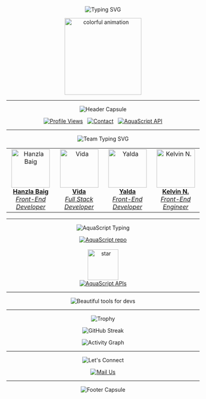 <!-- README for Hanzla Baig (wecoded-dev) -->

<p align="center">
  <img src="https://readme-typing-svg.demolab.com?font=Pacifico&size=40&pause=1000&color=FF6EC7&center=true&vCenter=true&width=900&lines=Hi+there!+I'm+Hanzla+Baig+%F0%9F%91%8B;Front-End+Magician+%7C+Dreamer+%7C+Team+Aquascript+Creator" alt="Typing SVG">
</p>

<p align="center">
  <img src="https://media.giphy.com/media/H7Cw7y6jDYSQfJm3TI/giphy.gif" width="200" alt="colorful animation"/>
</p>

---

<p align="center">
  <img src="https://capsule-render.vercel.app/api?type=waving&color=0:00BFFF,100:aqua&height=180&section=header&text=Welcome%20to%20Hanzla's%20World!&fontSize=40&fontColor=ffffff&animation=twinkling" alt="Header Capsule"/>
</p>

<p align="center">
  <a href="https://github.com/wecoded-dev"><img src="https://komarev.com/ghpvc/?username=wecoded-dev&color=00BFFF&style=flat-square&label=Profile+Views" alt="Profile Views"/></a>
  &nbsp;
  <a href="mailto:support@aquascript.xyz"><img src="https://img.shields.io/badge/Contact%20Me-00BFFF?style=flat-square&logo=gmail&logoColor=white" alt="Contact"/></a>
  &nbsp;
  <a href="https://aquascript.xyz"><img src="https://img.shields.io/badge/Check%20Out%20AquaScript-00BFFF?style=flat-square&logo=cloudflare&logoColor=white" alt="AquaScript API"/></a>
</p>

---

<div align="center">

<img src="https://readme-typing-svg.demolab.com?font=Fira+Code&size=22&pause=1000&color=00BFFF&center=true&vCenter=true&width=900&lines=Meet+the+Magical+Aquascript+Team!" alt="Team Typing SVG" />

<table>
  <tr>
    <td align="center">
      <a href="https://github.com/wecoded-dev">
        <img src="https://github.com/wecoded-dev.png" width="100" alt="Hanzla Baig"/><br/>
        <b>Hanzla Baig</b><br/><i>Front-End Developer</i>
      </a>
    </td>
    <td align="center">
      <a href="https://github.com/VIDAKHOSHPEY22">
        <img src="https://github.com/VIDAKHOSHPEY22.png" width="100" alt="Vida"/><br/>
        <b>Vida</b><br/><i>Full Stack Developer</i>
      </a>
    </td>
    <td align="center">
      <a href="https://github.com/YALDAKHOSHPEY">
        <img src="https://github.com/YALDAKHOSHPEY.png" width="100" alt="Yalda"/><br/>
        <b>Yalda</b><br/><i>Front-End Developer</i>
      </a>
    </td>
    <td align="center">
      <a href="https://github.com/KelvinCode1234">
        <img src="https://github.com/KelvinCode1234.png" width="100" alt="Kelvin N."/><br/>
        <b>Kelvin N.</b><br/><i>Front-End Engineer</i>
      </a>
    </td>
  </tr>
</table>

</div>

---

<p align="center">
  <img src="https://readme-typing-svg.demolab.com?font=Fira+Code&size=22&pause=1000&color=00BFFF&center=true&vCenter=true&width=900&lines=🌊+Our+Best+Project:+AquaScript!+🌊" alt="AquaScript Typing" />
</p>

<p align="center">
  <a href="https://github.com/wecoded-dev/Aquascript">
    <img src="https://github-readme-stats.vercel.app/api/pin/?username=wecoded-dev&repo=Aquascript&theme=tokyonight&show_owner=true" alt="AquaScript repo"/>
  </a>
  <br><br>
  <img src="https://media.giphy.com/media/v1.Y2lkPTc5MGI3NjExZmZ2Y2RhdjZ0eDZpN3pyZ3Z0eGJscjd0a2ZrZ2VtanR0N3M2a2JiYyZlcD12MV9naWZzX3NlYXJjaCZjdD1n/CjmvTCZf2U3p09Cn0h/giphy.gif" width="80" alt="star"/>
  <br>
  <a href="https://aquascript.xyz">
    <img src="https://img.shields.io/badge/Explore%20AquaScript%20APIs%20%E2%9C%A8-00BFFF?style=for-the-badge&logo=cloudflare" alt="AquaScript APIs"/>
  </a>
</p>

---

<p align="center">
  <img src="https://readme-typing-svg.demolab.com?font=Fira+Code&size=20&pause=1000&color=00BFFF&center=true&vCenter=true&width=900&lines=We+love+building+beautiful+and+free+tools+for+developers+like+YOU!+%F0%9F%92%BB" alt="Beautiful tools for devs"/>
</p>

---

<p align="center">
  <img src="https://github-profile-trophy.vercel.app/?username=wecoded-dev&theme=algolia&margin-w=15&row=1&column=7" alt="Trophy"/>
</p>

<p align="center">
  <img src="https://github-readme-streak-stats.herokuapp.com/?user=wecoded-dev&theme=tokyonight&hide_border=true&date_format=M%20j%5B%2C%20Y%5D" alt="GitHub Streak"/>
</p>

<p align="center">
  <img src="https://github-readme-activity-graph.vercel.app/graph?username=wecoded-dev&theme=react-dark&area=true&hide_border=true" alt="Activity Graph"/>
</p>

---

<p align="center">
  <img src="https://readme-typing-svg.demolab.com?font=Fira+Code&size=20&duration=2000&pause=600&color=ff69b4&center=true&vCenter=true&width=800&lines=Let's+connect%2C+learn%2C+and+build+together!;Email%3A+support@aquascript.xyz" alt="Let's Connect"/>
</p>

<p align="center">
  <a href="mailto:support@aquascript.xyz">
    <img src="https://img.shields.io/badge/%F0%9F%93%A7%20support@aquascript.xyz-00bfff?style=for-the-badge" alt="Mail Us"/>
  </a>
</p>

---

<p align="center">
  <img src="https://capsule-render.vercel.app/api?type=wave&color=00bfff&height=120&section=footer&text=Thank%20You%20for%20visiting!%20%E2%9D%A4%EF%B8%8F&fontSize=35&fontColor=ffffff" alt="Footer Capsule"/>
</p>
